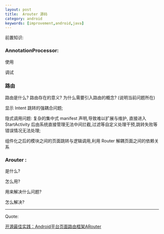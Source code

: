 ```yaml
---
layout: post
title:  Arouter 源码
category: android
keywords: [improvement,android,java]
---
```


前置知识: 

### AnnotationProcessor: 

使用 

调试

### 路由

路由是什么? 路由存在的意义? 为什么需要引入路由的概念? (说明当前问题所在)

显示 Intent 跳转的强耦合问题;

隐式调用问题: 复杂的集中式 manifest 声明,导致难以扩展与维护, 直接进入StartActivity 后由系统直接管理无法中间拦截,过滤等自定义处理干预,跳转失败等错误情况无法处理;

组件化之后的模块之间的页面跳转与逻辑调用,利用 Router 解耦页面之间的依赖关系 

### Arouter : 

是什么? 

怎么用?


用来解决什么问题? 


怎么解决? 

---

Quote: 

[开源最佳实践：Android平台页面路由框架ARouter](https://yq.aliyun.com/articles/71687?spm=5176.100240.searchblog.7.8os9Go)




